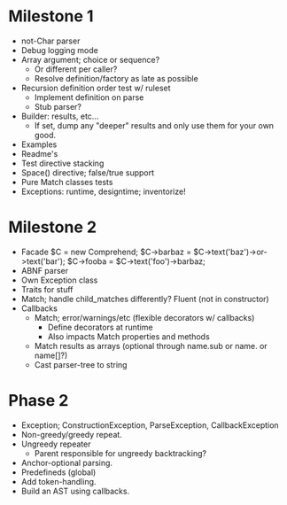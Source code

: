 Milestone 1
===========
-	not-Char parser
-	Debug logging mode
-	Array argument; choice or sequence?
	-	Or different per caller?
	-	Resolve definition/factory as late as possible
-	Recursion definition order test w/ ruleset
	-	Implement definition on parse
	-	Stub parser?
-	Builder: results, etc...
	-	If set, dump any "deeper" results and only use them for your own good.
-	Examples
-	Readme's
-	Test directive stacking
-	Space() directive; false/true support
-	Pure Match classes tests
-	Exceptions: runtime, designtime; inventorize!

Milestone 2
===========
-	Facade
	$C = new Comprehend;
	$C->barbaz = $C->text('baz')->or->text('bar');
	$C->fooba = $C->text('foo')->barbaz;
-	ABNF parser
-	Own Exception class
-	Traits for stuff
-	Match; handle child_matches differently? Fluent (not in constructor)
-	Callbacks
	-	Match; error/warnings/etc (flexible decorators w/ callbacks)
		-	Define decorators at runtime
		-	Also impacts Match properties and methods
	-	Match results as arrays (optional through name.sub or name. or name[]?)
	-	Cast parser-tree to string

Phase 2
=======
-	Exception; ConstructionException, ParseException, CallbackException
-	Non-greedy/greedy repeat.
-	Ungreedy repeater
	-	Parent responsible for ungreedy backtracking?
-	Anchor-optional parsing.
-	Predefineds (global)
-	Add token-handling.
-	Build an AST using callbacks.
